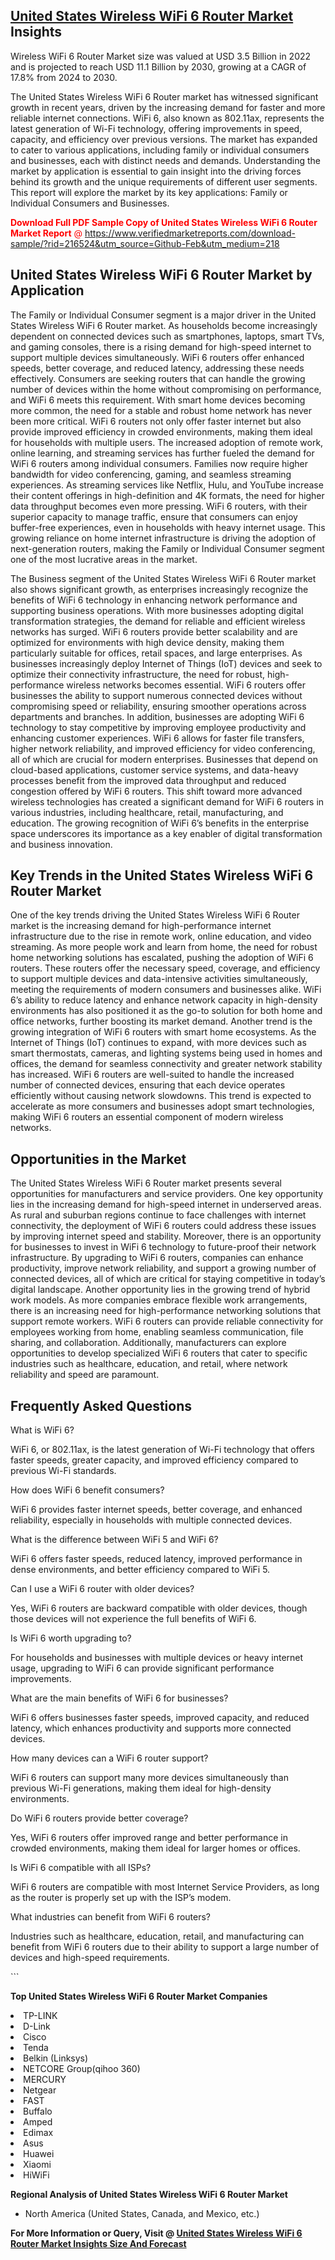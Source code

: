 <h2><a href="https://www.verifiedmarketreports.com/download-sample/?rid=216524&amp;utm_source=Github-Feb&amp;utm_medium=218" target="_blank">United States Wireless WiFi 6 Router Market</a> Insights</h2><p>Wireless WiFi 6 Router Market size was valued at USD 3.5 Billion in 2022 and is projected to reach USD 11.1 Billion by 2030, growing at a CAGR of 17.8% from 2024 to 2030.</p><p> <p>The United States Wireless WiFi 6 Router market has witnessed significant growth in recent years, driven by the increasing demand for faster and more reliable internet connections. WiFi 6, also known as 802.11ax, represents the latest generation of Wi-Fi technology, offering improvements in speed, capacity, and efficiency over previous versions. The market has expanded to cater to various applications, including family or individual consumers and businesses, each with distinct needs and demands. Understanding the market by application is essential to gain insight into the driving forces behind its growth and the unique requirements of different user segments. This report will explore the market by its key applications: Family or Individual Consumers and Businesses. <p><span class=""><span style="color: #ff0000;"><strong>Download Full PDF Sample Copy of United States Wireless WiFi 6 Router Market Report</strong> @ </span><a href="https://www.verifiedmarketreports.com/download-sample/?rid=216524&amp;utm_source=Github-Feb&amp;utm_medium=218" target="_blank">https://www.verifiedmarketreports.com/download-sample/?rid=216524&amp;utm_source=Github-Feb&amp;utm_medium=218</a></span></p></p> <h2>United States Wireless WiFi 6 Router Market by Application</h2> <p>The Family or Individual Consumer segment is a major driver in the United States Wireless WiFi 6 Router market. As households become increasingly dependent on connected devices such as smartphones, laptops, smart TVs, and gaming consoles, there is a rising demand for high-speed internet to support multiple devices simultaneously. WiFi 6 routers offer enhanced speeds, better coverage, and reduced latency, addressing these needs effectively. Consumers are seeking routers that can handle the growing number of devices within the home without compromising on performance, and WiFi 6 meets this requirement. With smart home devices becoming more common, the need for a stable and robust home network has never been more critical. WiFi 6 routers not only offer faster internet but also provide improved efficiency in crowded environments, making them ideal for households with multiple users. The increased adoption of remote work, online learning, and streaming services has further fueled the demand for WiFi 6 routers among individual consumers. Families now require higher bandwidth for video conferencing, gaming, and seamless streaming experiences. As streaming services like Netflix, Hulu, and YouTube increase their content offerings in high-definition and 4K formats, the need for higher data throughput becomes even more pressing. WiFi 6 routers, with their superior capacity to manage traffic, ensure that consumers can enjoy buffer-free experiences, even in households with heavy internet usage. This growing reliance on home internet infrastructure is driving the adoption of next-generation routers, making the Family or Individual Consumer segment one of the most lucrative areas in the market.</p> <p>The Business segment of the United States Wireless WiFi 6 Router market also shows significant growth, as enterprises increasingly recognize the benefits of WiFi 6 technology in enhancing network performance and supporting business operations. With more businesses adopting digital transformation strategies, the demand for reliable and efficient wireless networks has surged. WiFi 6 routers provide better scalability and are optimized for environments with high device density, making them particularly suitable for offices, retail spaces, and large enterprises. As businesses increasingly deploy Internet of Things (IoT) devices and seek to optimize their connectivity infrastructure, the need for robust, high-performance wireless networks becomes essential. WiFi 6 routers offer businesses the ability to support numerous connected devices without compromising speed or reliability, ensuring smoother operations across departments and branches. In addition, businesses are adopting WiFi 6 technology to stay competitive by improving employee productivity and enhancing customer experiences. WiFi 6 allows for faster file transfers, higher network reliability, and improved efficiency for video conferencing, all of which are crucial for modern enterprises. Businesses that depend on cloud-based applications, customer service systems, and data-heavy processes benefit from the improved data throughput and reduced congestion offered by WiFi 6 routers. This shift toward more advanced wireless technologies has created a significant demand for WiFi 6 routers in various industries, including healthcare, retail, manufacturing, and education. The growing recognition of WiFi 6’s benefits in the enterprise space underscores its importance as a key enabler of digital transformation and business innovation.</p> <h2>Key Trends in the United States Wireless WiFi 6 Router Market</h2> <p>One of the key trends driving the United States Wireless WiFi 6 Router market is the increasing demand for high-performance internet infrastructure due to the rise in remote work, online education, and video streaming. As more people work and learn from home, the need for robust home networking solutions has escalated, pushing the adoption of WiFi 6 routers. These routers offer the necessary speed, coverage, and efficiency to support multiple devices and data-intensive activities simultaneously, meeting the requirements of modern consumers and businesses alike. WiFi 6’s ability to reduce latency and enhance network capacity in high-density environments has also positioned it as the go-to solution for both home and office networks, further boosting its market demand. Another trend is the growing integration of WiFi 6 routers with smart home ecosystems. As the Internet of Things (IoT) continues to expand, with more devices such as smart thermostats, cameras, and lighting systems being used in homes and offices, the demand for seamless connectivity and greater network stability has increased. WiFi 6 routers are well-suited to handle the increased number of connected devices, ensuring that each device operates efficiently without causing network slowdowns. This trend is expected to accelerate as more consumers and businesses adopt smart technologies, making WiFi 6 routers an essential component of modern wireless networks.</p> <h2>Opportunities in the Market</h2> <p>The United States Wireless WiFi 6 Router market presents several opportunities for manufacturers and service providers. One key opportunity lies in the increasing demand for high-speed internet in underserved areas. As rural and suburban regions continue to face challenges with internet connectivity, the deployment of WiFi 6 routers could address these issues by improving internet speed and stability. Moreover, there is an opportunity for businesses to invest in WiFi 6 technology to future-proof their network infrastructure. By upgrading to WiFi 6 routers, companies can enhance productivity, improve network reliability, and support a growing number of connected devices, all of which are critical for staying competitive in today’s digital landscape. Another opportunity lies in the growing trend of hybrid work models. As more companies embrace flexible work arrangements, there is an increasing need for high-performance networking solutions that support remote workers. WiFi 6 routers can provide reliable connectivity for employees working from home, enabling seamless communication, file sharing, and collaboration. Additionally, manufacturers can explore opportunities to develop specialized WiFi 6 routers that cater to specific industries such as healthcare, education, and retail, where network reliability and speed are paramount.</p> <h2>Frequently Asked Questions</h2> <p>What is WiFi 6?</p> <p>WiFi 6, or 802.11ax, is the latest generation of Wi-Fi technology that offers faster speeds, greater capacity, and improved efficiency compared to previous Wi-Fi standards.</p> <p>How does WiFi 6 benefit consumers?</p> <p>WiFi 6 provides faster internet speeds, better coverage, and enhanced reliability, especially in households with multiple connected devices.</p> <p>What is the difference between WiFi 5 and WiFi 6?</p> <p>WiFi 6 offers faster speeds, reduced latency, improved performance in dense environments, and better efficiency compared to WiFi 5.</p> <p>Can I use a WiFi 6 router with older devices?</p> <p>Yes, WiFi 6 routers are backward compatible with older devices, though those devices will not experience the full benefits of WiFi 6.</p> <p>Is WiFi 6 worth upgrading to?</p> <p>For households and businesses with multiple devices or heavy internet usage, upgrading to WiFi 6 can provide significant performance improvements.</p> <p>What are the main benefits of WiFi 6 for businesses?</p> <p>WiFi 6 offers businesses faster speeds, improved capacity, and reduced latency, which enhances productivity and supports more connected devices.</p> <p>How many devices can a WiFi 6 router support?</p> <p>WiFi 6 routers can support many more devices simultaneously than previous Wi-Fi generations, making them ideal for high-density environments.</p> <p>Do WiFi 6 routers provide better coverage?</p> <p>Yes, WiFi 6 routers offer improved range and better performance in crowded environments, making them ideal for larger homes or offices.</p> <p>Is WiFi 6 compatible with all ISPs?</p> <p>WiFi 6 routers are compatible with most Internet Service Providers, as long as the router is properly set up with the ISP’s modem.</p> <p>What industries can benefit from WiFi 6 routers?</p> <p>Industries such as healthcare, education, retail, and manufacturing can benefit from WiFi 6 routers due to their ability to support a large number of devices and high-speed requirements.</p> ```</p><p><strong>Top United States Wireless WiFi 6 Router Market Companies</strong></p><div data-test-id=""><p><li>TP-LINK</li><li> D-Link</li><li> Cisco</li><li> Tenda</li><li> Belkin (Linksys)</li><li> NETCORE Group(qihoo 360)</li><li> MERCURY</li><li> Netgear</li><li> FAST</li><li> Buffalo</li><li> Amped</li><li> Edimax</li><li> Asus</li><li> Huawei</li><li> Xiaomi</li><li> HiWiFi</li></p><div><strong>Regional Analysis of&nbsp;United States Wireless WiFi 6 Router Market</strong></div><ul><li dir="ltr"><p dir="ltr">North America&nbsp;(United States, Canada, and Mexico, etc.)</p></li></ul><p><strong>For More Information or Query, Visit @&nbsp;</strong><strong><a href="https://www.verifiedmarketreports.com/product/wireless-wifi-6-router-market/?utm_source=Github-Feb&amp;utm_medium=218" target="_blank">United States Wireless WiFi 6 Router Market Insights Size And Forecast</a></strong></p></div>
